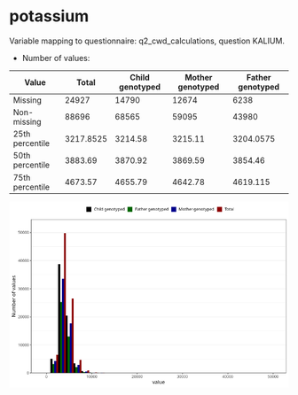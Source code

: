 # potassium
Variable mapping to questionnaire: q2_cwd_calculations, question KALIUM.
- Number of values:

| Value | Total | Child genotyped | Mother genotyped | Father genotyped |
| ----- | ----- | --------------- | ---------------- | ---------------- |
| Missing | 24927 | 14790 | 12674 | 6238 |
| Non-missing | 88696 | 68565 | 59095 | 43980 |
| 25th percentile | 3217.8525 | 3214.58 | 3215.11 | 3204.0575 |
| 50th percentile | 3883.69 | 3870.92 | 3869.59 | 3854.46 |
| 75th percentile | 4673.57 | 4655.79 | 4642.78 | 4619.115 |



![](potassium_n.png)



